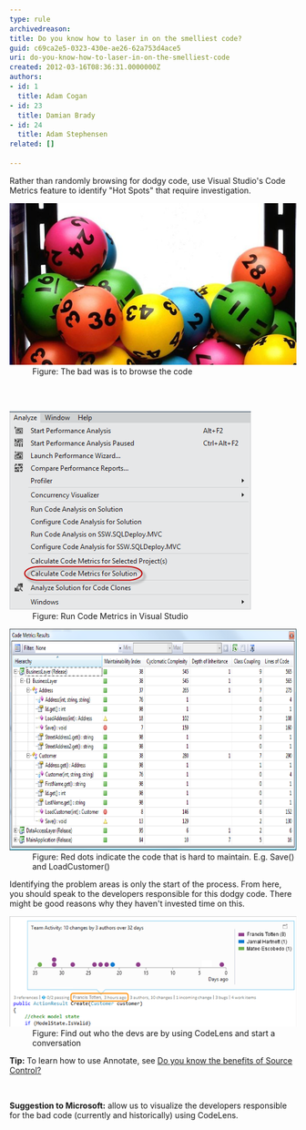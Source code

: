 ```yaml
---
type: rule
archivedreason: 
title: Do you know how to laser in on the smelliest code?
guid: c69ca2e5-0323-430e-ae26-62a753d4ace5
uri: do-you-know-how-to-laser-in-on-the-smelliest-code
created: 2012-03-16T08:36:31.0000000Z
authors:
- id: 1
  title: Adam Cogan
- id: 23
  title: Damian Brady
- id: 24
  title: Adam Stephensen
related: []

---
```



<p>Rather than randomly browsing for dodgy code, use Visual Studio's Code Metrics feature to identify "Hot Spots" that require investigation.<br></p><dl class="badImage"><dt> 
      <img alt="467510-lotto-balls.jpeg" src="lotto-balls.jpeg" style="width:600px;" /> 
   </dt><dd>​Figure: The bad was is to browse the code<br></dd></dl>
<br><excerpt class='endintro'></excerpt><br>
<dl class="image"><dt>
      <img src="VS 11 Code Metrics.png" alt="Run Code Metrics" />
   </dt><dd>Figure: Run Code Metrics in Visual Studio</dd></dl><dl class="image"><dt>
      <img src="CodeMetrics_3.png" alt="Red dots indicate the code that is hard to maintain" style="width:750px;height:389px;" />
   </dt><dd>Figure: Red dots indicate the code that is hard to maintain. E.g. Save() and LoadCustomer()</dd></dl><p>Identifying the problem areas is only the start of the process. From here, you should speak to the developers responsible for this dodgy code. There might be good reasons why they haven't invested time on this.</p><dl class="image"><dt>
      <img class="ms-rteCustom-ImageArea" src="codelens-start-conversation.png" alt="codelens-start-conversation.png" />  
      <br>
   </dt><dd>Figure: Find out who the devs are by using CodeLens and start a conversation<span style="color:#444444;">​</span></dd></dl>​<strong>Tip:</strong> To learn how to use Annotate, see 
<a href="http://www.ssw.com.au/ssw/Standards/Rules/RulesToBetterSourceControlwithTFS.aspx#UsingSourceControl">Do you know the benefits of Source Control?</a> 
<p> 
   <br> 
</p><div><p class="ssw15-rteElement-GreyBox"> 
      <b>​Suggestion to Microsoft:</b> allow us to visualize the developers responsible for the bad code (currently and historically) using CodeLens.<br></p></div>


